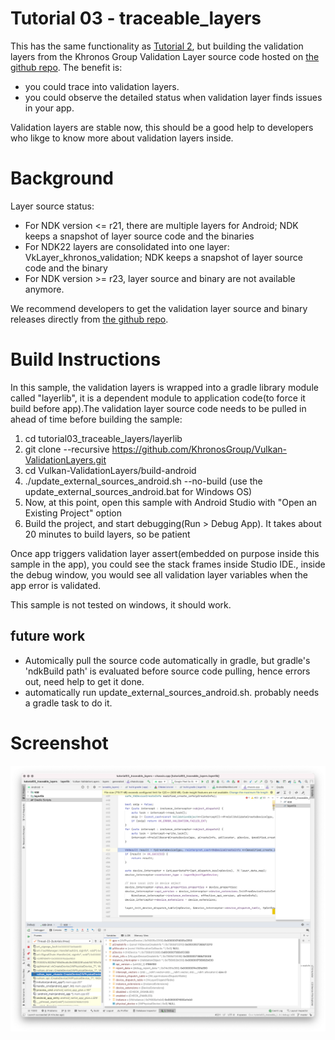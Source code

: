 # Tutorial 03 - traceable_layers
This has the same functionality as [Tutorial 2](../tutorial02_prebuild_layers), but building the validation layers
from the Khronos Group Validation Layer source code hosted on [the github repo](https://github.com/KhronosGroup/Vulkan-ValidationLayers.git).
The benefit is:
- you could trace into validation layers.
- you could observe the detailed status when validation layer finds issues in your app.

Validation layers are stable now, this should be a good help to developers who likge to know
more about validation layers inside.

# Background
Layer source status:
- For NDK version <= r21, there are multiple layers for Android; NDK keeps a snapshot of layer source code and the binaries
- For NDK22 layers are consolidated into one layer: VkLayer_khronos_validation; NDK keeps a snapshot of layer source code and the binary
- For NDK version >= r23, layer source and binary are not available anymore.

We recommend developers to get the validation layer source and binary releases directly from
[the github repo](https://github.com/KhronosGroup/Vulkan-ValidationLayers.git).


# Build Instructions
In this sample, the validation layers is wrapped into a gradle library module called "layerlib", it is a dependent module to application
code(to force it build before app).The validation layer source code needs to be pulled in ahead of time before building the sample:
1. cd tutorial03_traceable_layers/layerlib
2. git clone --recursive https://github.com/KhronosGroup/Vulkan-ValidationLayers.git
3. cd Vulkan-ValidationLayers/build-android
4. ./update_external_sources_android.sh --no-build
    (use the update_external_sources_android.bat for Windows OS)
5. Now, at this point, open this sample with Android Studio with "Open an Existing Project" option
6. Build the project, and start debugging(Run > Debug App). It takes about 20 minutes to build layers, so be patient

Once app triggers validation layer assert(embedded on purpose inside this sample in the app), you could see the stack frames
inside Studio IDE., inside the debug window, you would see all validation layer variables when the app error is validated.

This sample is not tested on windows, it should work.

## future work
- Automically pull the source code automatically in gradle, but gradle's 'ndkBuild path' is evaluated before source code pulling,
hence errors out, need help to get it done.
- automatically run update_external_sources_android.sh. probably needs a gradle task to do it.

# Screenshot
![screenshot](screenshot.png)

